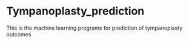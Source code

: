 # Tympanoplasty_prediction
This is the machine learning programs for prediction of tympanoplasty outcomes
